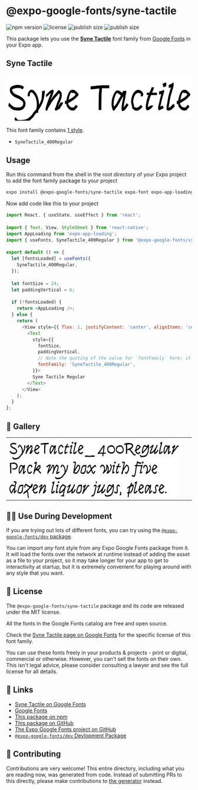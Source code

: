 # @expo-google-fonts/syne-tactile

![npm version](https://flat.badgen.net/npm/v/@expo-google-fonts/syne-tactile)
![license](https://flat.badgen.net/github/license/expo/google-fonts)
![publish size](https://flat.badgen.net/packagephobia/install/@expo-google-fonts/syne-tactile)
![publish size](https://flat.badgen.net/packagephobia/publish/@expo-google-fonts/syne-tactile)

This package lets you use the [**Syne Tactile**](https://fonts.google.com/specimen/Syne+Tactile) font family from [Google Fonts](https://fonts.google.com/) in your Expo app.

## Syne Tactile

![Syne Tactile](./font-family.png)

This font family contains [1 style](#-gallery).

- `SyneTactile_400Regular`

## Usage

Run this command from the shell in the root directory of your Expo project to add the font family package to your project
```sh
expo install @expo-google-fonts/syne-tactile expo-font expo-app-loading
```

Now add code like this to your project
```js
import React, { useState, useEffect } from 'react';

import { Text, View, StyleSheet } from 'react-native';
import AppLoading from 'expo-app-loading';
import { useFonts, SyneTactile_400Regular } from '@expo-google-fonts/syne-tactile';

export default () => {
  let [fontsLoaded] = useFonts({
    SyneTactile_400Regular,
  });

  let fontSize = 24;
  let paddingVertical = 6;

  if (!fontsLoaded) {
    return <AppLoading />;
  } else {
    return (
      <View style={{ flex: 1, justifyContent: 'center', alignItems: 'center' }}>
        <Text
          style={{
            fontSize,
            paddingVertical,
            // Note the quoting of the value for `fontFamily` here; it expects a string!
            fontFamily: 'SyneTactile_400Regular',
          }}>
          Syne Tactile Regular
        </Text>
      </View>
    );
  }
};

```

## 🔡 Gallery


||||
|-|-|-|
|![SyneTactile_400Regular](./SyneTactile_400Regular.ttf.png)||||


## 👩‍💻 Use During Development

If you are trying out lots of different fonts, you can try using the [`@expo-google-fonts/dev` package](https://github.com/expo/google-fonts/tree/master/font-packages/dev#readme).

You can import *any* font style from any Expo Google Fonts package from it. It will load the fonts
over the network at runtime instead of adding the asset as a file to your project, so it may take longer
for your app to get to interactivity at startup, but it is extremely convenient
for playing around with any style that you want.

## 📖 License

The `@expo-google-fonts/syne-tactile` package and its code are released under the MIT license.

All the fonts in the Google Fonts catalog are free and open source.

Check the [Syne Tactile page on Google Fonts](https://fonts.google.com/specimen/Syne+Tactile) for the specific license of this font family.

You can use these fonts freely in your products & projects - print or digital, commercial or otherwise. However, you can't sell the fonts on their own. This isn't legal advice, please consider consulting a lawyer and see the full license for all details.

## 🔗 Links

- [Syne Tactile on Google Fonts](https://fonts.google.com/specimen/Syne+Tactile)
- [Google Fonts](https://fonts.google.com/)
- [This package on npm](https://www.npmjs.com/package/@expo-google-fonts/syne-tactile)
- [This package on GitHub](https://github.com/expo/google-fonts/tree/master/font-packages/syne-tactile)
- [The Expo Google Fonts project on GitHub](https://github.com/expo/google-fonts)
- [`@expo-google-fonts/dev` Devlopment Package](https://github.com/expo/google-fonts/tree/master/font-packages/dev)

## 🤝 Contributing

Contributions are very welcome! This entire directory, including what you are reading now, was generated from code. Instead of submitting PRs to this directly, please make contributions to [the generator](https://github.com/expo/google-fonts/tree/master/packages/generator) instead.
